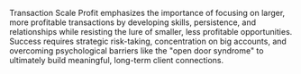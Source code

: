 Transaction Scale Profit emphasizes the importance of focusing on larger, more profitable transactions by developing skills, persistence, and relationships while resisting the lure of smaller, less profitable opportunities. Success requires strategic risk-taking, concentration on big accounts, and overcoming psychological barriers like the "open door syndrome" to ultimately build meaningful, long-term client connections.
